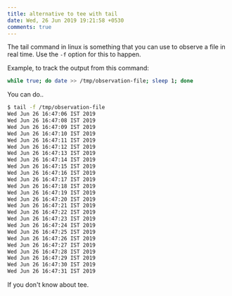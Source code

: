 ```yaml
---
title: alternative to tee with tail
date: Wed, 26 Jun 2019 19:21:58 +0530
comments: true
---
```


The tail command in linux is something that you can use to observe a file in real
time. Use the `-f` option for this to happen.

Example, to track the output from this command:

```sh
while true; do date >> /tmp/observation-file; sleep 1; done
```

You can do..

```sh
$ tail -f /tmp/observation-file
Wed Jun 26 16:47:06 IST 2019
Wed Jun 26 16:47:08 IST 2019
Wed Jun 26 16:47:09 IST 2019
Wed Jun 26 16:47:10 IST 2019
Wed Jun 26 16:47:11 IST 2019
Wed Jun 26 16:47:12 IST 2019
Wed Jun 26 16:47:13 IST 2019
Wed Jun 26 16:47:14 IST 2019
Wed Jun 26 16:47:15 IST 2019
Wed Jun 26 16:47:16 IST 2019
Wed Jun 26 16:47:17 IST 2019
Wed Jun 26 16:47:18 IST 2019
Wed Jun 26 16:47:19 IST 2019
Wed Jun 26 16:47:20 IST 2019
Wed Jun 26 16:47:21 IST 2019
Wed Jun 26 16:47:22 IST 2019
Wed Jun 26 16:47:23 IST 2019
Wed Jun 26 16:47:24 IST 2019
Wed Jun 26 16:47:25 IST 2019
Wed Jun 26 16:47:26 IST 2019
Wed Jun 26 16:47:27 IST 2019
Wed Jun 26 16:47:28 IST 2019
Wed Jun 26 16:47:29 IST 2019
Wed Jun 26 16:47:30 IST 2019
Wed Jun 26 16:47:31 IST 2019
```

If you don't know about tee.
